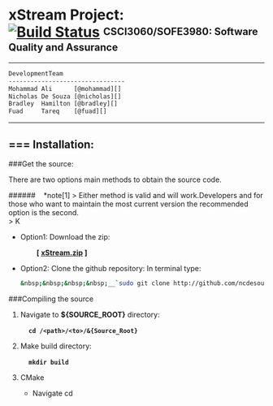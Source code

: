 [id1]: <https://magnum.travis-ci.com/ncdesouza/xstream.svg?token=WZRVmSR43sduJMwFxmyr>
[xStream.zip]: <https://github.com/100481185/CSCI3060-SOFE3980-Project/archive/mirror.zip>     
[wdgt]: (https://magnum.travis-ci.com/ncdesouza/xstream)
[@mohammad]: <mohammad.ali3@uoit.net>   
[@nicholas]: <nicholas.desouza@uoit.net>
[@bradley]: <bradley.hamilton@uoit.net>
[@fuad]: <fuad.tareq@uoit.net>  

xStream Project: <br> [![Build Status](https://magnum.travis-ci.com/ncdesouza/xstream.svg?token=WZRVmSR43sduJMwFxmyr)][wdgt]  <sup><sub>CSCI3060/SOFE3980: Software Quality and Assurance</sub></sup>
=================
---
```html 
DevelopmentTeam        
--------------------------------                  
Mohammad Ali      [@mohammad][]     
Nicholas De Souza [@nicholas][]     
Bradley  Hamilton [@bradley][]     
Fuad     Tareq    [@fuad][]                       
```
***
===
Installation:           
--------------           
###Get the source:          

There are two options main methods to obtain the source code.  

######&nbsp;&nbsp;&nbsp;&nbsp;\*note\[1\]
    > Either method is valid and will work.Developers and for those who want to maintain 
      the most current version the recommended  option is the second.  
    > K  
* Option1: Download the zip:

    &nbsp;&nbsp;&nbsp;&nbsp;&nbsp;&nbsp;&nbsp;&nbsp;__[ [xStream.zip][] ]__ 

* Option2: Clone the github repository:
    In terminal type:
     
    ```bash
    &nbsp;&nbsp;&nbsp;&nbsp;__`sudo git clone http://github.com/ncdesouza/xStream.git`__
    ```

    
###Compiling the source

   

1. Navigate to __${SOURCE_ROOT}__ directory:

    &nbsp;&nbsp;&nbsp;&nbsp;__`cd /<path>/<to>/&{Source_Root}`__

2. Make build directory:

    &nbsp;&nbsp;&nbsp;&nbsp;__`mkdir build`__
    
3. CMake
    * Navigate
    cd  



&nbsp;&nbsp;&nbsp;&nbsp;

 
